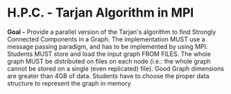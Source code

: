 # H.P.C. - Tarjan Algorithm in MPI

<b>Goal -</b> Provide a parallel version of the Tarjan's algorithm to find Strongly Connected Components in a Graph. The implementation MUST use a message passing paradigm, and has to be implemented by using MPI. Students MUST store and load the input graph FROM FILES. The whole graph MUST be distributed on files on each node (i.e.: the whole graph cannot be stored on a single (even replicated) file). Good Graph dimensions are greater than 4GB of data. Students have to choose the proper data structure to represent the graph in memory
